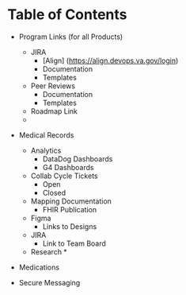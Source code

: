 # Table of Contents

* Program Links (for all Products)
    * JIRA
        * [Align] (https://align.devops.va.gov/login)
        * Documentation
        * Templates
    * Peer Reviews
        * Documentation
        * Templates
    * Roadmap Link
    * 



* Medical Records
    * Analytics
        * DataDog Dashboards
        * G4 Dashboards
    * Collab Cycle Tickets
        * Open
        * Closed
    * Mapping Documentation
        * FHIR Publication
    * Figma
        * Links to Designs
    * JIRA
        * Link to Team Board
    * Research
        * 
* Medications
* Secure Messaging

